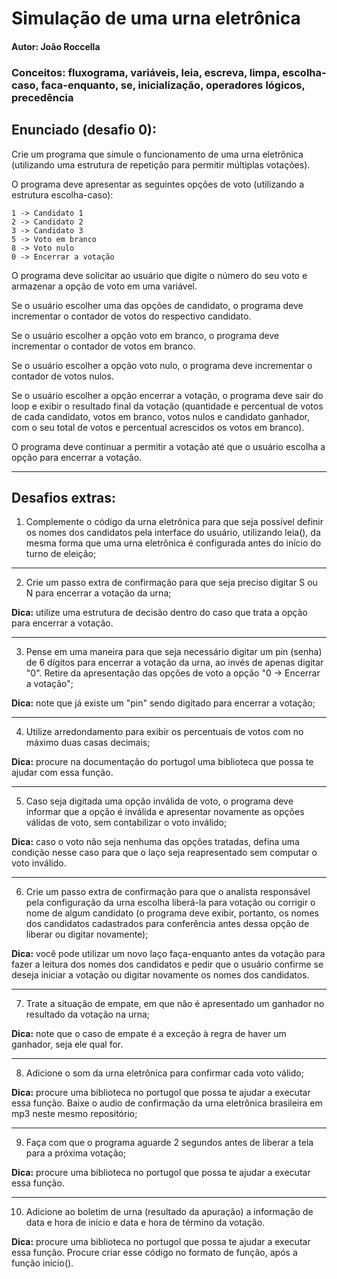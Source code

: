 # Simulação de uma urna eletrônica

#### Autor: João Roccella

### Conceitos: fluxograma, variáveis, leia, escreva, limpa, escolha-caso, faca-enquanto, se, inicialização, operadores lógicos, precedência

## Enunciado (desafio 0):

Crie um programa que simule o funcionamento de uma urna eletrônica (utilizando uma estrutura de repetição para permitir múltiplas votações). 

O programa deve apresentar as seguintes opções de voto (utilizando a estrutura escolha-caso):

```
1 -> Candidato 1
2 -> Candidato 2
3 -> Candidato 3
5 -> Voto em branco
8 -> Voto nulo
0 -> Encerrar a votação
```
  
O programa deve solicitar ao usuário que digite o número do seu voto e armazenar a opção de voto em uma variável. 

Se o usuário escolher uma das opções de candidato, o programa deve incrementar o contador de votos do respectivo candidato. 

Se o usuário escolher a opção voto em branco, o programa deve incrementar o contador de votos em branco. 

Se o usuário escolher a opção voto nulo, o programa deve incrementar o contador de votos nulos. 

Se o usuário escolher a opção encerrar a votação, o programa deve sair do loop e exibir o resultado final da votação (quantidade e percentual de votos de cada candidato, votos em branco, votos nulos e candidato ganhador, com o seu total de votos e percentual acrescidos os votos em branco).
  
O programa deve continuar a permitir a votação até que o usuário escolha a opção para encerrar a votação.

---------------------------------------------------------------------------

## Desafios extras:

1. Complemente o código da urna eletrônica para que seja possível definir os nomes dos candidatos pela interface do usuário, utilizando leia(), da mesma forma que uma urna eletrônica é configurada antes do início do turno de eleição;

----------------------------------------------------------------------------

2. Crie um passo extra de confirmação para que seja preciso digitar S ou N para encerrar a votação da urna;

**Dica:** utilize uma estrutura de decisão dentro do caso que trata a opção para encerrar a votação.

----------------------------------------------------------------------------

3. Pense em uma maneira para que seja necessário digitar um pin (senha) de 6 dígitos para encerrar a votação da urna, ao invés de apenas digitar "0". Retire da apresentação das opções de voto a opção "0 -> Encerrar a votação";

**Dica:** note que já existe um "pin" sendo digitado para encerrar a votação;

----------------------------------------------------------------------------

4. Utilize arredondamento para exibir os percentuais de votos com no máximo
duas casas decimais; 

**Dica:** procure na documentação do portugol uma biblioteca que possa te ajudar
com essa função.

----------------------------------------------------------------------------

5. Caso seja digitada uma opção inválida de voto, o programa deve informar que a opção é inválida e apresentar novamente as opções válidas de voto, sem contabilizar o voto inválido;

**Dica:** caso o voto não seja nenhuma das opções tratadas, defina uma condição nesse caso para que o laço seja reapresentado sem computar o voto inválido.

----------------------------------------------------------------------------

6. Crie um passo extra de confirmação para que o analista responsável pela configuração da urna escolha liberá-la para votação ou corrigir o nome de algum candidato (o programa deve exibir, portanto, os nomes dos candidatos cadastrados para conferência antes dessa opção de liberar ou digitar novamente);

**Dica:** você pode utilizar um novo laço faça-enquanto antes da votação para fazer a leitura dos nomes dos candidatos e pedir que o usuário confirme se deseja iniciar a votação ou digitar novamente os nomes dos candidatos.

----------------------------------------------------------------------------

7. Trate a situação de empate, em que não é apresentado um ganhador no resultado da votação na urna;

**Dica:** note que o caso de empate é a exceção à regra de haver um ganhador, seja ele qual for.

----------------------------------------------------------------------------

8. Adicione o som da urna eletrônica para confirmar cada voto válido;

**Dica:** procure uma biblioteca no portugol que possa te ajudar a executar essa função. Baixe o audio de confirmação da urna eletrônica brasileira em mp3 neste mesmo repositório;

----------------------------------------------------------------------------

9. Faça com que o programa aguarde 2 segundos antes de liberar a tela para a próxima votação;

**Dica:** procure uma biblioteca no portugol que possa te ajudar a executar essa função.

----------------------------------------------------------------------------

10. Adicione ao boletim de urna (resultado da apuração) a informação de data e hora de início e data e hora de término da votação.

**Dica:** procure uma biblioteca no portugol que possa te ajudar a executar essa função. Procure criar esse código no formato de função, após a função inicio().
